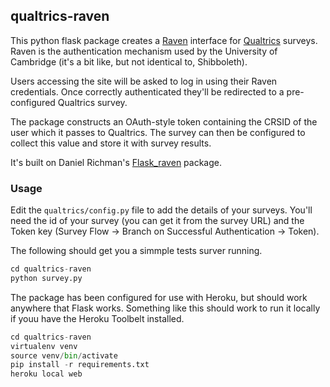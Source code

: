 ## qualtrics-raven

This python flask package creates a [Raven](https://raven.cam.ac.uk) interface for [Qualtrics](https://cambridge.eu.qualtrics.com) surveys. Raven is the authentication mechanism used by the University of Cambridge (it's a bit like, but not identical to, Shibboleth).

Users accessing the site will be asked to log in using their Raven credentials. Once correctly authenticated they'll be redirected to a pre-configured Qualtrics survey.

The package constructs an OAuth-style token containing the CRSID of the user which it passes to Qualtrics. The survey can then be configured to collect this value and store it with survey results.

It's built on Daniel Richman's [Flask_raven](https://github.com/danielchatfield/flask-raven) package.

### Usage

Edit the `qualtrics/config.py` file to add the details of your surveys. You'll need the id of your survey (you can get it from the survey URL) and the Token key (Survey Flow -> Branch on Successful Authentication -> Token).

The following should get you a simmple tests surver running.

```python
cd qualtrics-raven
python survey.py
```

The package has been configured for use with Heroku, but should work anywhere that Flask works. Something like this should work to run it locally if youu have the Heroku Toolbelt installed.

```python
cd qualtrics-raven
virtualenv venv
source venv/bin/activate
pip install -r requirements.txt
heroku local web
```


